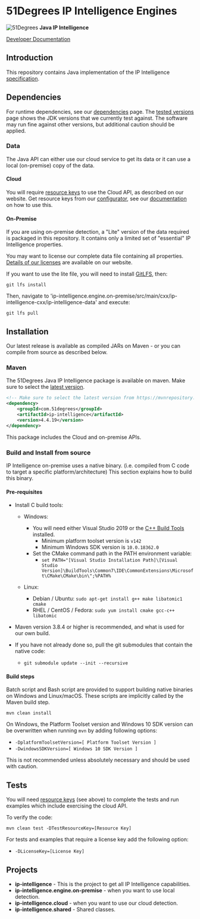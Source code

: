 # 51Degrees IP Intelligence Engines

![51Degrees](https://51degrees.com/img/logo.png?utm_source=github&utm_medium=repository&utm_content=readme_main&utm_campaign=java-open-source "Data rewards the curious") **Java IP Intelligence**

[Developer Documentation](https://51degrees.com/ip-intelligence-java/index.html?utm_source=github&utm_medium=repository&utm_content=documentation&utm_campaign=java-open-source "developer documentation")

## Introduction

This repository contains Java implementation of the IP Intelligence [specification](https://github.com/51Degrees/specifications/blob/main/ip-intelligence-specification/README.md).

## Dependencies

For runtime dependencies, see our [dependencies](http://51degrees.com/documentation/_info__dependencies.html) page.
The [tested versions](https://51degrees.com/documentation/_info__tested_versions.html) page shows 
the JDK versions that we currently test against. The software may run fine against other versions, 
but additional caution should be applied.

### Data

The Java API can either use our cloud service to get its data or it can use a local (on-premise) copy of the data.

#### Cloud

You will require [resource keys](https://51degrees.com/documentation/_info__resource_keys.html)
to use the Cloud API, as described on our website. Get resource keys from
our [configurator](https://configure.51degrees.com/), see our [documentation](https://51degrees.com/documentation/_concepts__configurator.html) on 
how to use this.

#### On-Premise

If you are using on-premise detection, a "Lite" version of the data required is packaged 
in this repository. It contains only a limited set of "essential" IP Intelligence properties. 

You may want to license our complete data file containing all properties. 
[Details of our licenses](https://51degrees.com/pricing) are available on our website.

If you want to use the lite file, you will need to install [GitLFS](https://git-lfs.github.com/), then:

```
git lfs install
```

Then, navigate to 'ip-intelligence.engine.on-premise/src/main/cxx/ip-intelligence-cxx/ip-intelligence-data' and execute:

```
git lfs pull
```

## Installation

Our latest release is available as compiled JARs on Maven - or you can compile from source as described below.

### Maven

The 51Degrees Java IP Intelligence package is available on maven. Make sure to select
the [latest version](https://mvnrepository.com/artifact/com.51degrees/ip-intelligence).

```xml
<!-- Make sure to select the latest version from https://mvnrepository.com/artifact/com.51degrees/pipeline.ip-intelligence -->
<dependency>
    <groupId>com.51degrees</groupId>
    <artifactId>ip-intelligence</artifactId>
    <version>4.4.19</version>
</dependency>
```

This package includes the Cloud and on-premise APIs.

### Build and Install from source

IP Intelligence on-premise uses a native binary. (i.e. compiled from C code to target a specific 
platform/architecture) This section explains how to build this binary.

#### Pre-requisites

- Install C build tools:
  - Windows:
    - You will need either Visual Studio 2019 or the [C++ Build Tools](https://visualstudio.microsoft.com/visual-cpp-build-tools/) installed.
      - Minimum platform toolset version is `v142`
      - Minimum Windows SDK version is `10.0.18362.0`
    - Set the CMake command path in the PATH environment variable: 
      - `set PATH="[Visual Studio Installation Path]\[Visual Studio Version]\BuildTools\Common7\IDE\CommonExtensions\Microsoft\CMake\CMake\bin\";%PATH%`

  - Linux:
    - Debian / Ubuntu: `sudo apt-get install g++ make libatomic1 cmake`
    - RHEL / CentOS / Fedora: `sudo yum install cmake gcc-c++ libatomic`

- Maven version 3.8.4 or higher is recommended, and what is used for our own build.
- If you have not already done so, pull the git submodules that contain the native code:
  - `git submodule update --init --recursive`

#### Build steps

Batch script and Bash script are provided to support building native binaries on Windows and Linux/macOS.
These scripts are implicitly called by the Maven build step.

```
mvn clean install
```

On Windows, the Platform Toolset version and Windows 10 SDK version can be overwritten when 
running `mvn` by adding following options:
- `-DplatformToolsetVersion=[ Platform Toolset Version ]`
- `-DwindowsSDKVersion=[ Windows 10 SDK Version ]`

This is not recommended unless absolutely necessary and should be used with caution.

## Tests

You will need [resource keys](https://51degrees.com/documentation/_info__resource_keys.html)
(see above) to complete the tests and run examples which include exercising the cloud API.

To verify the code:

```
mvn clean test -DTestResourceKey=[Resource Key]
```
For tests and examples that require a license key add the following option:
- `-DLicenseKey=[License Key]`

## Projects

- **ip-intelligence** - This is the project to get all IP Intelligence capabilities.
- **ip-intelligence.engine.on-premise** - when you want to use local detection.
- **ip-intelligence.cloud** - when you want to use our cloud detection.
- **ip-intelligence.shared** - Shared classes.
